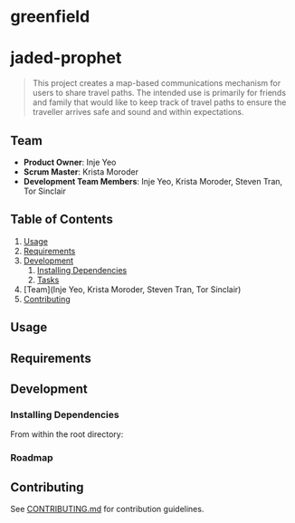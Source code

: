 # greenfield

# jaded-prophet

> This project creates a map-based communications mechanism for users to share travel paths. The intended use is primarily for friends and family that would like to keep track of travel paths to ensure the traveller arrives safe and sound and within expectations.

## Team

  - __Product Owner__: Inje Yeo
  - __Scrum Master__: Krista Moroder
  - __Development Team Members__: Inje Yeo, Krista Moroder, Steven Tran, Tor Sinclair

## Table of Contents

1. [Usage](#Usage)
1. [Requirements](#requirements)
1. [Development](#development)
    1. [Installing Dependencies](#installing-dependencies)
    1. [Tasks](#tasks)
1. [Team](Inje Yeo, Krista Moroder, Steven Tran, Tor Sinclair)
1. [Contributing](#contributing)

## Usage

## Requirements

## Development

### Installing Dependencies

From within the root directory:

### Roadmap

## Contributing

See [CONTRIBUTING.md](CONTRIBUTING.md) for contribution guidelines.
